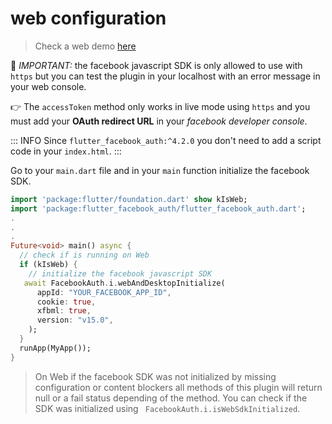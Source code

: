 # web configuration

> Check a web demo [here](https://flutter-facebook-auth.web.app/)

🚫 _IMPORTANT:_ the facebook javascript SDK is only allowed to use with `https` but you can test the plugin in your localhost with an error message in your web console.

👉 The `accessToken` method only works in live mode using `https` and you must add your **OAuth redirect URL** in your _facebook developer console_.

::: INFO
Since `flutter_facebook_auth:^4.2.0` you don't need to add a script code in your `index.html`.
:::


Go to your `main.dart` file and in your `main` function initialize the facebook SDK.
```dart 
import 'package:flutter/foundation.dart' show kIsWeb; 
import 'package:flutter_facebook_auth/flutter_facebook_auth.dart'; 
.
.
.
Future<void> main() async {
  // check if is running on Web
  if (kIsWeb) {
    // initialize the facebook javascript SDK
   await FacebookAuth.i.webAndDesktopInitialize(
      appId: "YOUR_FACEBOOK_APP_ID",
      cookie: true,
      xfbml: true,
      version: "v15.0",
    );
  }
  runApp(MyApp());
}
```


> On Web if the facebook SDK was not initialized by missing configuration or  content blockers all methods of this plugin will return null or a fail status depending of the method. You can check if the SDK was initialized using ` FacebookAuth.i.isWebSdkInitialized`.
